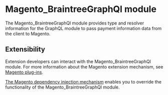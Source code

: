 # Magento_BraintreeGraphQl module

The Magento_BraintreeGraphQl module provides type and resolver information for the GraphQL module to pass payment information data from the client to Magento.

## Extensibility

Extension developers can interact with the Magento_BraintreeGraphQl module. For more information about the Magento extension mechanism, see [Magento plug-ins](https://devdocs.magento.com/guides/v2.3/extension-dev-guide/plugins.html).

[The Magento dependency injection mechanism](https://devdocs.magento.com/guides/v2.3/extension-dev-guide/depend-inj.html) enables you to override the functionality of the Magento_BraintreeGraphQl module.
